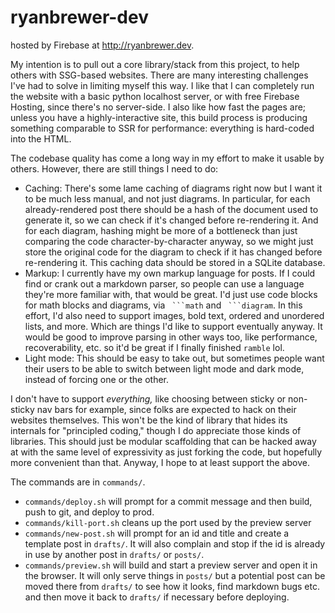 # ryanbrewer-dev

hosted by Firebase at http://ryanbrewer.dev. 

My intention is to pull out a core library/stack from this project, to help others with SSG-based websites. There are many interesting challenges I've had to solve in limiting myself this way. I like that I can completely run the website with a basic python localhost server, or with free Firebase Hosting, since there's no server-side. I also like how fast the pages are; unless you have a highly-interactive site, this build process is producing something comparable to SSR for performance: everything is hard-coded into the HTML.

The codebase quality has come a long way in my effort to make it usable by others. However, there are still things I need to do:
- Caching: There's some lame caching of diagrams right now but I want it to be much less manual, and not just diagrams. In particular, for each already-rendered post there should be a hash of the document used to generate it, so we can check if it's changed before re-rendering it. And for each diagram, hashing might be more of a bottleneck than just comparing the code character-by-character anyway, so we might just store the original code for the diagram to check if it has changed before re-rendering it. This caching data should be stored in a SQLite database.
- Markup: I currently have my own markup language for posts. If I could find or crank out a markdown parser, so people can use a language they're more familiar with, that would be great. I'd just use code blocks for math blocks and diagrams, via ` ```math` and ` ```diagram`. In this effort, I'd also need to support images, bold text, ordered and unordered lists, and more. Which are things I'd like to support eventually anyway. It would be good to improve parsing in other ways too, like performance, recoverability, etc. so it'd be great if I finally finished `ramble` lol.
- Light mode: This should be easy to take out, but sometimes people want their users to be able to switch between light mode and dark mode, instead of forcing one or the other.

I don't have to support *everything,* like choosing between sticky or non-sticky nav bars for example, since folks are expected to hack on their websites themselves. This won't be the kind of library that hides its internals for "principled coding," though I do appreciate those kinds of libraries. This should just be modular scaffolding that can be hacked away at with the same level of expressivity as just forking the code, but hopefully more convenient than that. Anyway, I hope to at least support the above.

The commands are in `commands/`.

 - `commands/deploy.sh` will prompt for a commit message and then build, push to git, and deploy to prod.
 - `commands/kill-port.sh` cleans up the port used by the preview server
 - `commands/new-post.sh` will prompt for an id and title and create a template post in `drafts/`. It will also complain and stop if the id is already in use by another post in `drafts/` or `posts/`.
 - `commands/preview.sh` will build and start a preview server and open it in the browser. It will only serve things in `posts/` but a potential post can be moved there from `drafts/` to see how it looks, find markdown bugs etc. and then move it back to `drafts/` if necessary before deploying.